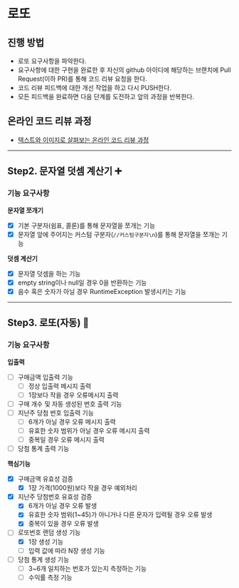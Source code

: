 # 로또

## 진행 방법

* 로또 요구사항을 파악한다.
* 요구사항에 대한 구현을 완료한 후 자신의 github 아이디에 해당하는 브랜치에 Pull Request(이하 PR)를 통해 코드 리뷰 요청을 한다.
* 코드 리뷰 피드백에 대한 개선 작업을 하고 다시 PUSH한다.
* 모든 피드백을 완료하면 다음 단계를 도전하고 앞의 과정을 반복한다.

## 온라인 코드 리뷰 과정

* [텍스트와 이미지로 살펴보는 온라인 코드 리뷰 과정](https://github.com/next-step/nextstep-docs/tree/master/codereview)

---

## Step2. 문자열 덧셈 계산기 ➕

### 기능 요구사항

**문자열 쪼개기**

- [x] 기본 구분자(쉼표, 콜론)를 통해 문자열을 쪼개는 기능
- [x] 문자열 앞에 주어지는 커스텀 구분자(`//커스텀구분자\n`)를 통해 문자열을 쪼개는 기능

**덧셈 계산기**

- [x] 문자열 덧셈을 하는 기능
- [x] empty string이나 null일 경우 0을 반환하는 기능
- [x] 음수 혹은 숫자가 아닐 경우 RuntimeException 발생시키는 기능

---

## Step3. 로또(자동) 🎲

### 기능 요구사항

**입출력**

- [ ] 구매금액 입출력 기능
    - [ ] 정상 입출력 메시지 출력
    - [ ] 1장보다 작을 경우 오류메시지 출력
- [ ] 구매 개수 및 자동 생성된 번호 출력 기능
- [ ] 지난주 당첨 번호 입출력 기능
    - [ ] 6개가 아닐 경우 오류 메시지 출력
    - [ ] 유효한 숫자 범위가 아닐 경우 오류 메시지 출력
    - [ ] 중복일 경우 오류 메시지 출력
- [ ] 당첨 통계 출력 기능

**핵심기능**

- [x] 구매금액 유효성 검증
    - [x] 1장 가격(1000원)보다 작을 경우 예외처리
- [x] 지난주 당첨번호 유효성 검증
    - [x] 6개가 아닐 경우 오류 발생
    - [x] 유효한 숫자 범위(1~45)가 아니거나 다른 문자가 입력될 경우 오류 발생
    - [x] 중복이 있을 경우 오류 발생
- [ ] 로또번호 랜덤 생성 기능
    - [x] 1장 생성 기능
    - [ ] 입력 값에 따라 N장 생성 기능
- [ ] 당첨 통계 생성 기능
    - [ ] 3~6개 일치하는 번호가 있는지 측정하는 기능
    - [ ] 수익률 측정 기능
